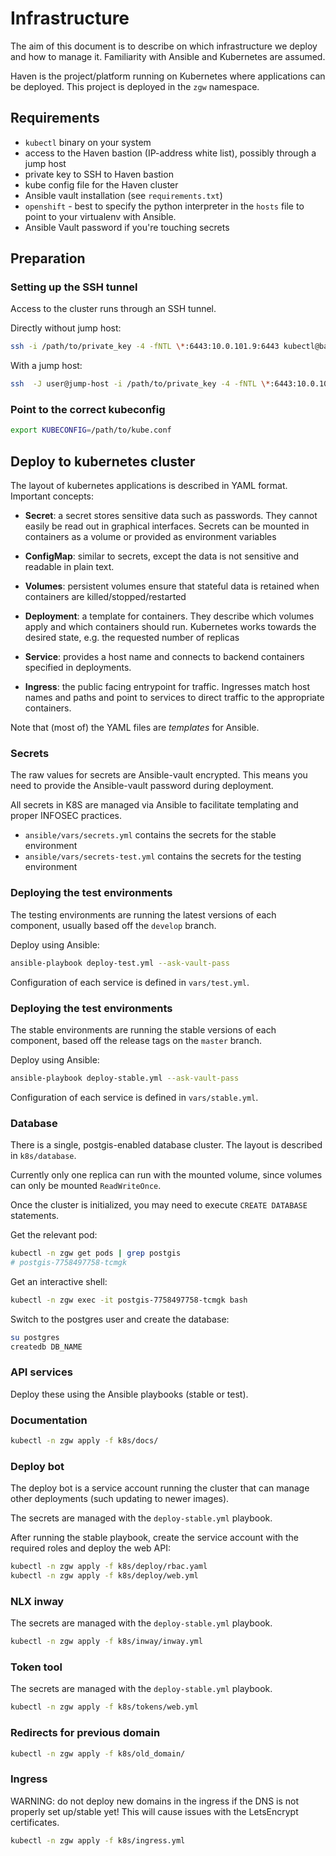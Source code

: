 # Infrastructure

The aim of this document is to describe on which infrastructure we deploy and
how to manage it. Familiarity with Ansible and Kubernetes are assumed.

Haven is the project/platform running on Kubernetes where applications can be
deployed. This project is deployed in the `zgw` namespace.

## Requirements

* `kubectl` binary on your system
* access to the Haven bastion (IP-address white list), possibly through a jump host
* private key to SSH to Haven bastion
* kube config file for the Haven cluster
* Ansible vault installation (see `requirements.txt`)
* `openshift` - best to specify the python interpreter in the `hosts` file
  to point to your virtualenv with Ansible.
* Ansible Vault password if you're touching secrets

## Preparation

### Setting up the SSH tunnel

Access to the cluster runs through an SSH tunnel.

Directly without jump host:

```bash
ssh -i /path/to/private_key -4 -fNTL \*:6443:10.0.101.9:6443 kubectl@bastion_ip_address
```

With a jump host:

```bash
ssh  -J user@jump-host -i /path/to/private_key -4 -fNTL \*:6443:10.0.101.9:6443 kubectl@bastion_ip_address
```

### Point to the correct kubeconfig

```bash
export KUBECONFIG=/path/to/kube.conf
```

## Deploy to kubernetes cluster

The layout of kubernetes applications is described in YAML format. Important
concepts:

* **Secret**: a secret stores sensitive data such as passwords. They cannot easily
  be read out in graphical interfaces. Secrets can be mounted in containers
  as a volume or provided as environment variables

* **ConfigMap**: similar to secrets, except the data is not sensitive and readable
  in plain text.

* **Volumes**: persistent volumes ensure that stateful data is retained when
  containers are killed/stopped/restarted

* **Deployment**: a template for containers. They describe which volumes apply
  and which containers should run. Kubernetes works towards the desired state,
  e.g. the requested number of replicas

* **Service**: provides a host name and connects to backend containers
  specified in deployments.

* **Ingress**: the public facing entrypoint for traffic. Ingresses match host
  names and paths and point to services to direct traffic to the appropriate
  containers.

Note that (most of) the YAML files are _templates_ for Ansible.

### Secrets

The raw values for secrets are Ansible-vault encrypted. This means you need
to provide the Ansible-vault password during deployment.

All secrets in K8S are managed via Ansible to facilitate templating and proper
INFOSEC practices.

* `ansible/vars/secrets.yml` contains the secrets for the stable environment
* `ansible/vars/secrets-test.yml` contains the secrets for the testing environment

### Deploying the test environments

The testing environments are running the latest versions of each component,
usually based off the `develop` branch.

Deploy using Ansible:

```bash
ansible-playbook deploy-test.yml --ask-vault-pass
```

Configuration of each service is defined in `vars/test.yml`.

### Deploying the test environments

The stable environments are running the stable versions of each component,
based off the release tags on the `master` branch.

Deploy using Ansible:

```bash
ansible-playbook deploy-stable.yml --ask-vault-pass
```

Configuration of each service is defined in `vars/stable.yml`.

### Database

There is a single, postgis-enabled database cluster. The layout is described
in `k8s/database`.

Currently only one replica can run with the mounted volume, since volumes
can only be mounted `ReadWriteOnce`.

Once the cluster is initialized, you may need to execute `CREATE DATABASE`
statements.

Get the relevant pod:

```bash
kubectl -n zgw get pods | grep postgis
# postgis-7758497758-tcmgk
```

Get an interactive shell:

```bash
kubectl -n zgw exec -it postgis-7758497758-tcmgk bash
```

Switch to the postgres user and create the database:

```bash
su postgres
createdb DB_NAME
```

### API services

Deploy these using the Ansible playbooks (stable or test).

### Documentation

```bash
kubectl -n zgw apply -f k8s/docs/
```

### Deploy bot

The deploy bot is a service account running the cluster that can manage other
deployments (such updating to newer images).

The secrets are managed with the `deploy-stable.yml` playbook.

After running the stable playbook, create the service account with the required
roles and deploy the web API:

```bash
kubectl -n zgw apply -f k8s/deploy/rbac.yaml
kubectl -n zgw apply -f k8s/deploy/web.yml
```

### NLX inway

The secrets are managed with the `deploy-stable.yml` playbook.

```bash
kubectl -n zgw apply -f k8s/inway/inway.yml
```

### Token tool

The secrets are managed with the `deploy-stable.yml` playbook.

```bash
kubectl -n zgw apply -f k8s/tokens/web.yml
```

### Redirects for previous domain

```bash
kubectl -n zgw apply -f k8s/old_domain/
```

### Ingress

WARNING: do not deploy new domains in the ingress if the DNS is not properly
set up/stable yet! This will cause issues with the LetsEncrypt certificates.

```bash
kubectl -n zgw apply -f k8s/ingress.yml
```
